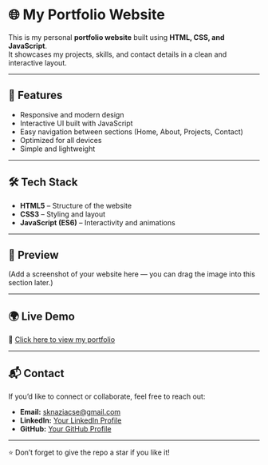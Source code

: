# 🌐 My Portfolio Website

This is my personal **portfolio website** built using **HTML, CSS, and JavaScript**.  
It showcases my projects, skills, and contact details in a clean and interactive layout.

---

## 🚀 Features
- Responsive and modern design  
- Interactive UI built with JavaScript  
- Easy navigation between sections (Home, About, Projects, Contact)  
- Optimized for all devices  
- Simple and lightweight  

---

## 🛠️ Tech Stack
- **HTML5** – Structure of the website  
- **CSS3** – Styling and layout  
- **JavaScript (ES6)** – Interactivity and animations  

---

## 📸 Preview
(Add a screenshot of your website here — you can drag the image into this section later.)

---

## 🌍 Live Demo
🔗 [Click here to view my portfolio](https://my-portfolio-theta-dun-11.vercel.app/)

---

## 📬 Contact
If you’d like to connect or collaborate, feel free to reach out:

- **Email:** sknaziacse@gmail.com 
- **LinkedIn:** [Your LinkedIn Profile](https://www.linkedin.com/in/shaik-nazia-022744381/)  
- **GitHub:** [Your GitHub Profile](https://github.com/shaik-nazia-cse)

---

⭐ Don’t forget to give the repo a star if you like it!

